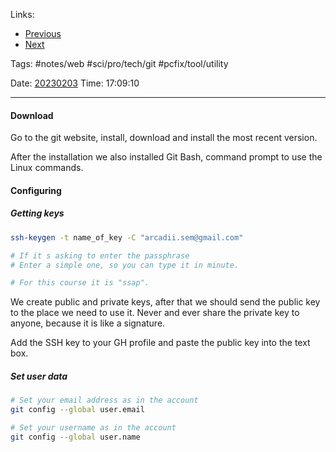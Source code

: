   
Links:
- [Previous](EPAM%20Git%2000%20Course%20introduction.md)
- [Next](EPAM%20Git%2002%20GitHub,%20GUI%20and%20basic%20commands.md)

Tags: #notes/web #sci/pro/tech/git #pcfix/tool/utility

Date: [20230203](../../../200%20Diary/205%20Day/20230203.md)
Time: 17:09:10
_____

#### Download
Go to the git website, install, download and install the most recent version.

After the installation we also installed Git Bash, command prompt to use the Linux commands.

#### Configuring
##### Getting keys
```bash
ssh-keygen -t name_of_key -C "arcadii.sem@gmail.com"

# If it s asking to enter the passphrase 
# Enter a simple one, so you can type it in minute.

# For this course it is "ssap".
```
We create public and private keys, after that we should send the public key to the place we need to use it. Never and ever share the private key to anyone, because it is like a signature.

Add the SSH key to your GH profile and paste the public key into the text box.

##### Set user data
```bash
# Set your email address as in the account
git config --global user.email

# Set your username as in the account
git config --global user.name
```

